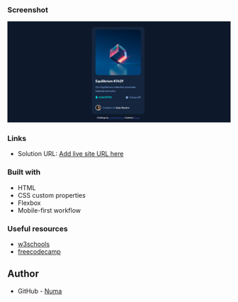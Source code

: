 ### Screenshot

![](/images/NFT-Card-Component.png)

### Links

- Solution URL: [Add live site URL here](https://your-live-site-url.com)

### Built with

- HTML
- CSS custom properties
- Flexbox
- Mobile-first workflow

### Useful resources

- [w3schools](https://www.w3schools.com/css/default.asp) 
- [freecodecamp](https://www.freecodecamp.org/)

## Author

- GitHub - [Numa](https://github.com/NumaTejeda)



